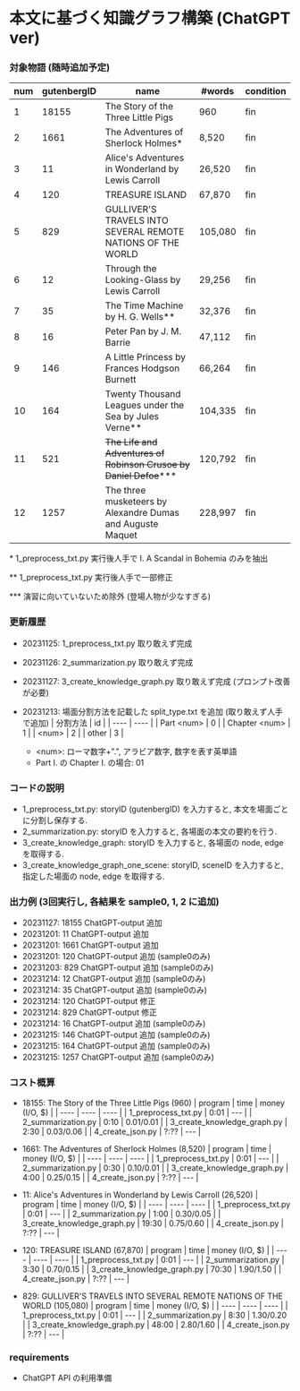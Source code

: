# 本文に基づく知識グラフ構築 (ChatGPT ver)
### 対象物語 (随時追加予定)
| num | gutenbergID | name | #words | condition |
| ---- | ---- | ---- | ---- | ---- |
| 1 | 18155 | The Story of the Three Little Pigs | 960 | fin |
| 2 | 1661 | The Adventures of Sherlock Holmes\* | 8,520 | fin |
| 3 | 11 |  Alice's Adventures in Wonderland by Lewis Carroll | 26,520 | fin |
| 4 | 120 | TREASURE ISLAND | 67,870 | fin |
| 5 | 829 | GULLIVER'S TRAVELS INTO SEVERAL REMOTE NATIONS OF THE WORLD | 105,080 | fin |
| 6 | 12 | Through the Looking-Glass by Lewis Carroll | 29,256 | fin |
| 7 | 35 | The Time Machine by H. G. Wells\** | 32,376 | fin |
| 8 | 16 | Peter Pan by J. M. Barrie | 47,112 | fin |
| 9 | 146 | A Little Princess by Frances Hodgson Burnett | 66,264 | fin |
| 10 | 164 | Twenty Thousand Leagues under the Sea by Jules Verne\** | 104,335 | fin |
| 11 | 521 | ~~The Life and Adventures of Robinson Crusoe by Daniel Defoe~~\*** | 120,792 | fin |
| 12 | 1257 | The three musketeers by Alexandre Dumas and Auguste Maquet | 228,997 | fin |

\*  1_preprocess_txt.py 実行後人手で I. A Scandal in Bohemia のみを抽出

\** 1_preprocess_txt.py 実行後人手で一部修正

\*** 演習に向いていないため除外 (登場人物が少なすぎる)


### 更新履歴
- 20231125: 1_preprocess_txt.py 取り敢えず完成
- 20231126: 2_summarization.py 取り敢えず完成
- 20231127: 3_create_knowledge_graph.py 取り敢えず完成 (プロンプト改善が必要)
- 20231213: 場面分割方法を記載した split_type.txt を追加 (取り敢えず人手で追加)
    | 分割方法 | id |
    | ---- | ---- |
    | Part \<num\> | 0 |
    | Chapter \<num\> | 1 |
    | \<num\> | 2 |
    | other | 3 |

    * \<num\>: ローマ数字+".", アラビア数字, 数字を表す英単語
    * Part I. の Chapter I. の場合: 01


### コードの説明
- 1_preprocess_txt.py: storyID (gutenbergID) を入力すると, 本文を場面ごとに分割し保存する.
- 2_summarization.py: storyID を入力すると, 各場面の本文の要約を行う.
- 3_create_knowledge_graph: storyID を入力すると, 各場面の node, edge を取得する.
- 3_create_knowledge_graph_one_scene: storyID, sceneID を入力すると, 指定した場面の node, edge を取得する.
<!-- - 4_create_json.py: storyID を入力すると, graph.json を作成する. -->
<!-- - create_json.sh: storyID を入力すると, 1~4 をまとめて実行する -->


### 出力例 (3回実行し, 各結果を sample0, 1, 2 に追加)
- 20231127: 18155 ChatGPT-output 追加
- 20231201: 11 ChatGPT-output 追加
- 20231201: 1661 ChatGPT-output 追加
- 20231201: 120 ChatGPT-output 追加 (sample0のみ)
- 20231203: 829 ChatGPT-output 追加 (sample0のみ)
- 20231214: 12 ChatGPT-output 追加 (sample0のみ)
- 20231214: 35 ChatGPT-output 追加 (sample0のみ)
- 20231214: 120 ChatGPT-output 修正
- 20231214: 829 ChatGPT-output 修正
- 20231214: 16 ChatGPT-output 追加 (sample0のみ)
- 20231215: 146 ChatGPT-output 追加 (sample0のみ)
- 20231215: 164 ChatGPT-output 追加 (sample0のみ)
- 20231215: 1257 ChatGPT-output 追加 (sample0のみ)


### コスト概算
- 18155: The Story of the Three Little Pigs (960)
    | program | time | money (I/O, $) |
    | ---- | ---- | ---- |
    | 1_preprocess_txt.py | 0:01 | --- |
    | 2_summarization.py | 0:10 | 0.01/0.01 |
    | 3_create_knowledge_graph.py | 2:30 | 0.03/0.06 |
    | 4_create_json.py | ?:?? | --- |


- 1661: The Adventures of Sherlock Holmes (8,520)
    | program | time | money (I/O, $) |
    | ---- | ---- | ---- |
    | 1_preprocess_txt.py | 0:01 | --- |
    | 2_summarization.py | 0:30 | 0.10/0.01 |
    | 3_create_knowledge_graph.py | 4:00 | 0.25/0.15 |
    | 4_create_json.py | ?:?? | --- |


- 11: Alice's Adventures in Wonderland by Lewis Carroll (26,520)
    | program | time | money (I/O, $) |
    | ---- | ---- | ---- |
    | 1_preprocess_txt.py | 0:01 | --- |
    | 2_summarization.py | 1:00 | 0.30/0.05 |
    | 3_create_knowledge_graph.py | 19:30 | 0.75/0.60 |
    | 4_create_json.py | ?:?? | --- |


- 120: TREASURE ISLAND (67,870)
    | program | time | money (I/O, $) |
    | ---- | ---- | ---- |
    | 1_preprocess_txt.py | 0:01 | --- |
    | 2_summarization.py | 3:30 | 0.70/0.15 |
    | 3_create_knowledge_graph.py | 70:30 | 1.90/1.50 |
    | 4_create_json.py | ?:?? | --- |


- 829: GULLIVER'S TRAVELS INTO SEVERAL REMOTE NATIONS OF THE WORLD (105,080)
    | program | time | money (I/O, $) |
    | ---- | ---- | ---- |
    | 1_preprocess_txt.py | 0:01 | --- |
    | 2_summarization.py | 8:30 | 1.30/0.20 |
    | 3_create_knowledge_graph.py | 48:00 | 2.80/1.60 |
    | 4_create_json.py | ?:?? | --- |


### requirements
- ChatGPT API の利用準備